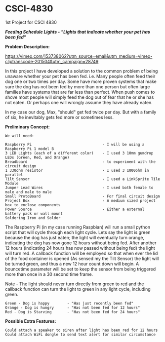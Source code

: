 # CSCI-4830
1st Project for CSCI 4830

**_Feeding Schedule Lights - "Lights that indicate whether your pet has been fed"_**

**Problem Description:**

https://vimeo.com/153738062?utm_source=email&utm_medium=vimeo-cliptranscode-201504&utm_campaign=28749

In this project I have developed a solution to the common problem of being unaware whether your pet has been fed.
i.e. Many people often feed their dog one or two times per day. Some have more proven systems that make sure the dog has not been fed by more than one person but often large families have systems that are far less than perfect. When push comes to shove most people will simply feed the dog out of fear that he or she has not eaten. Or perhaps one will wrongly assume they have already eaten.

In my case our dog, Max, "should" get fed twice per day. But with a family of six, he inevitably gets fed more or sometimes less. 

**Preliminary Concept:**

    We will need:

    Raspberry Pi	 	                       	- I will be using a Raspberry Pi 1 model B 
    3 LED Lights (each of a different color) 	- I used 3 10mm gumdrop LEDs (Green, Red, and Orange) 
    Breadboard 	                              	- to experiment with the circuit design
    1 330ohm resistor 							- I used 3 1000ohm in parallel 
    Tilt Sensor 								- I used a LinkSprite Tile Module 
    Jumper Lead Wires 							- I used both female to male and male to male 
    Small ProtoBoard 							- For final circuit design 
    Project Box 								- A medium sized project box to enclose components 
    Power Source 								- Either a external battery pack or wall mount 
    Soldering Iron and Solder
   
   The Raspberry Pi (in my case running Raspbian) will run a small python script that will cycle through each light cycle. Lets say the light is green because the dog 
   has just eaten; the light will eventually turn orange, indicating the dog has now gone 12 hours without being fed. After another 12 hours (indicating 24 hours has 
   now passed without being fed) the light will turn red. A callback function will be employed so that when ever the lid of the food container is opened (As sensed my
   the Tilt Sensor) the light will be turned green, and thus a new 12 hour count down will begin. A bouncetime parameter will be set to keep the sensor from being 
   triggered more than once in a 30 second time frame.

   
   Note - The light should never turn directly from green to red and the 
   callback function can turn the light to green in any light cycle, including green. 
     
    Green - Dog is happy 		- "Has just recently been fed"
    Orange - Dog is hungry 		- "Has not been fed for 12 hours"
    Red - Dog is Starving 		- "Has not been fed for 24 hours"

**Possible Extra Features:**

    Could attach a speaker to siren after light has been red for 12 hours
    Could attach WiFi dongle to send text alert for similar circumstance
   

